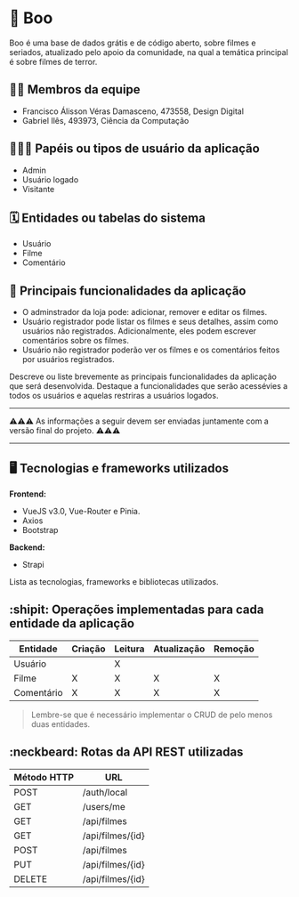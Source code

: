 # :checkered_flag: Boo

Boo é uma base de dados grátis e de código aberto, sobre filmes e seriados, atualizado pelo apoio da comunidade, na qual a temática principal é sobre filmes de terror.

## :technologist: Membros da equipe

- Francisco Álisson Véras Damasceno, 473558, Design Digital
- Gabriel Ilês, 493973, Ciência da Computação

## :people_holding_hands: Papéis ou tipos de usuário da aplicação

- Admin
- Usuário logado
- Visitante

## :spiral_calendar: Entidades ou tabelas do sistema

- Usuário
- Filme
- Comentário

## :triangular_flag_on_post:	 Principais funcionalidades da aplicação

- O adminstrador da loja pode: adicionar, remover e editar os filmes.
- Usuário registrador pode listar os filmes e seus detalhes, assim como usuários não registrados. Adicionalmente, eles podem escrever comentários sobre os filmes.
- Usuário não registrador poderão ver os filmes e os comentários feitos por usuários registrados.

Descreve ou liste brevemente as principais funcionalidades da aplicação que será desenvolvida. Destaque a funcionalidades que serão acessévies a todos os usuários e aquelas restriras a usuários logados.


----

:warning::warning::warning: As informações a seguir devem ser enviadas juntamente com a versão final do projeto. :warning::warning::warning:


----

## :desktop_computer: Tecnologias e frameworks utilizados

**Frontend:**
- VueJS v3.0, Vue-Router e Pinia.
- Axios
- Bootstrap

**Backend:**
- Strapi

Lista as tecnologias, frameworks e bibliotecas utilizados.


## :shipit: Operações implementadas para cada entidade da aplicação


| Entidade| Criação | Leitura | Atualização | Remoção |
| --- | --- | --- | --- | --- |
| Usuário |  |  X  |  |  |
| Filme | X |  X  |  X | X |
| Comentário  | X |  X  | X | X |

> Lembre-se que é necessário implementar o CRUD de pelo menos duas entidades.

## :neckbeard: Rotas da API REST utilizadas

| Método HTTP | URL |
| --- | --- |
| POST | /auth/local |
| GET | /users/me |
| GET | /api/filmes |
| GET | /api/filmes/{id} |
| POST | /api/filmes |
| PUT | /api/filmes/{id} |
| DELETE | /api/filmes/{id} |
